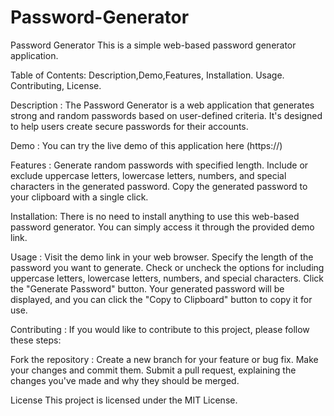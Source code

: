 # Password-Generator
Password Generator
This is a simple web-based password generator application.

Table of Contents: Description,Demo,Features,
Installation.
Usage.
Contributing,
License.


Description :
The Password Generator is a web application that generates strong and random passwords based on user-defined criteria. It's designed to help users create secure passwords for their accounts.

Demo :
You can try the live demo of this application here (https://)

Features :
Generate random passwords with specified length.
Include or exclude uppercase letters, lowercase letters, numbers, and special characters in the generated password.
Copy the generated password to your clipboard with a single click.

Installation:
There is no need to install anything to use this web-based password generator. You can simply access it through the provided demo link.

Usage :
Visit the demo link in your web browser.
Specify the length of the password you want to generate.
Check or uncheck the options for including uppercase letters, lowercase letters, numbers, and special characters.
Click the "Generate Password" button.
Your generated password will be displayed, and you can click the "Copy to Clipboard" button to copy it for use.

Contributing :
If you would like to contribute to this project, please follow these steps:

Fork the repository :
Create a new branch for your feature or bug fix.
Make your changes and commit them.
Submit a pull request, explaining the changes you've made and why they should be merged.

License
This project is licensed under the MIT License.
